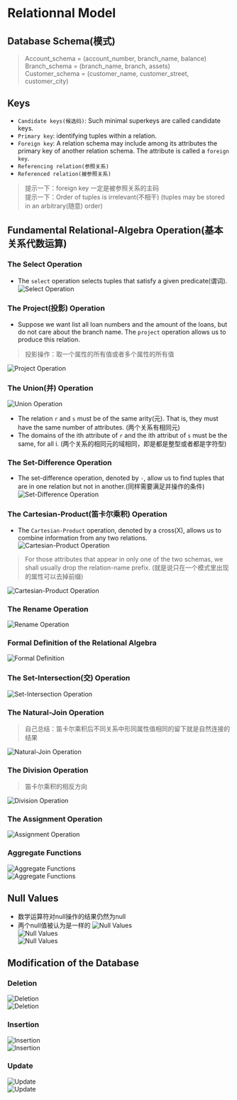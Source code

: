 # Relationnal Model

## Database Schema(模式)
> Account_schema = (account_number, branch_name, balance)<br>
> Branch_schema = (branch_name, branch, assets)<br>
> Customer_schema = (customer_name, customer_street, customer_city)<br>

## Keys
- `Candidate keys(候选码)`: Such minimal superkeys are called candidate keys.
- `Primary key`: identifying tuples within a relation.
- `Foreign key`: A relation schema may include among its attributes the primary
key of another relation schema. The attribute is called a `foreign key`.
- `Referencing relation(参照关系)`
- `Referenced relation(被参照关系)`
> 提示一下：foreign key 一定是被参照关系的主码<br>
> 提示一下：Order of tuples is irrelevant(不相干) (tuples may be stored in an arbitrary(随意) order)<br>

## Fundamental Relational-Algebra Operation(基本关系代数运算)
### The Select Operation
- The `select` operation selects tuples that satisfy a given predicate(谓词).
![Select Operation](images/select.png)<br>

### The Project(投影) Operation
- Suppose we want list all loan numbers and the amount of the loans, but do not
care about the branch name. The `project` operation allows us to produce this relation.
> 投影操作：取一个属性的所有值或者多个属性的所有值<br>

![Project Operation](images/project.png)<br>

### The Union(并) Operation
![Union Operation](images/union.png)<br>
- The relation `r` and `s` must be of the same arity(元). That is, they must have
the same number of attributes. (两个关系有相同元)
- The domains of the ith attribute of `r` and the ith attribut of `s` must be the
same, for all i. (两个关系的相同元的域相同，即是都是整型或者都是字符型)

### The Set-Difference Operation
- The set-difference operation, denoted by `-`, allow us to find tuples that are in
one relation but not in another.(同样需要满足并操作的条件)
![Set-Difference Operation](images/set-difference.png)<br>

### The Cartesian-Product(笛卡尔乘积) Operation
- The `Cartesian-Product` operation, denoted by a cross(X), allows us to combine information
from any two relations.
![Cartesian-Product Operation](images/cartesian-product.png)<br>
> For those attributes that appear in only one of the two schemas, we shall usually
drop the relation-name prefix. (就是说只在一个模式里出现的属性可以去掉前缀)<br>

![Cartesian-Product Operation](images/cartesian-product1.png)<br>

### The Rename Operation
![Rename Operation](images/rename.png)<br>

### Formal Definition of the Relational Algebra
![Formal Definition](images/formal-definition.png)<br>

### The Set-Intersection(交) Operation
![Set-Intersection Operation](images/set-intersection.png)<br>

### The Natural-Join Operation
> 自己总结：笛卡尔乘积后不同关系中形同属性值相同的留下就是自然连接的结果<br>

![Natural-Join Operation](images/natural-join.png)<br>

### The Division Operation
> 笛卡尔乘积的相反方向<br>

![Division Operation](images/division.png)<br>

### The Assignment Operation
![Assignment Operation](images/assignment.png)<br>

### Aggregate Functions
![Aggregate Functions](images/aggregate.png)<br>
![Aggregate Functions](images/aggregate1.png)<br>

## Null Values
- 数学运算符对null操作的结果仍然为null
- 两个null值被认为是一样的
![Null Values](images/null.png)<br>
![Null Values](images/null1.png)<br>
![Null Values](images/null2.png)<br>

## Modification of the Database
### Deletion
![Deletion](images/deletion.png)<br>
![Deletion](images/deletion1.png)<br>

### Insertion
![Insertion](images/inserion.png)<br>
![Insertion](images/inserion1.png)<br>

### Update
![Update](images/update.png)<br>
![Update](images/update1.png)<br>

